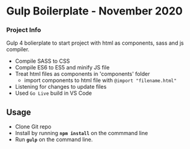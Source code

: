 # Gulp Boilerplate - November 2020

### Project Info
Gulp 4 bolierplate to start project with html as components, sass and js compiler.

*   Compile SASS to CSS
*   Compile ES6 to ES5 and minify JS file
*   Treat html files as components in 'components' folder
    *   import components to html file with `@import "filename.html"`
*   Listening for changes to update files
*   Used `Go Live` build in VS Code

## Usage

*   Clone Git repo
*   Install by running **`npm install`** on the commmand line
*   Run **`gulp`** on the command line.


